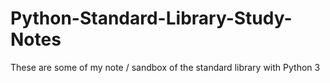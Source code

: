 # Python-Standard-Library-Study-Notes
These are some of my note / sandbox of the standard library with Python 3
